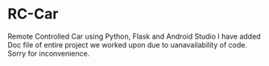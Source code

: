 # RC-Car
Remote Controlled Car using Python, Flask and Android Studio
I have added Doc file of entire project we worked upon due to uanavailability of code. Sorry for inconvenience.
